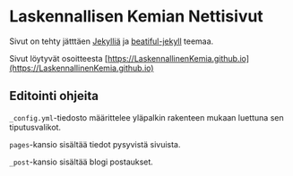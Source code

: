 # Laskennallisen Kemian Nettisivut

Sivut on tehty jätttäen [Jekylliä](https://jekyllrb.com) ja [beatiful-jekyll](https://github.com/daattali/beautiful-jekyll) teemaa.

Sivut löytyvät osoitteesta [https://LaskennallinenKemia.github.io](https://LaskennallinenKemia.github.io)

## Editointi ohjeita

`_config.yml`-tiedosto määrittelee yläpalkin rakenteen mukaan luettuna sen tiputusvalikot.

`pages`-kansio sisältää tiedot pysyvistä sivuista.

`_post`-kansio sisältää blogi postaukset.
